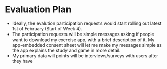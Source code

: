 # Evaluation Plan 

- Ideally, the evalution participation requests would start rolling out latest 1st of February (Start of Week 4). 
- The participation requests will be simple messages asking if people want to download my exercise app, with a brief description of it. My app-embedded consent sheet will let me make my messages simple as the app explains the study and game in more detail.
- My primary data will points will be interviews/surveys with users after they have 

